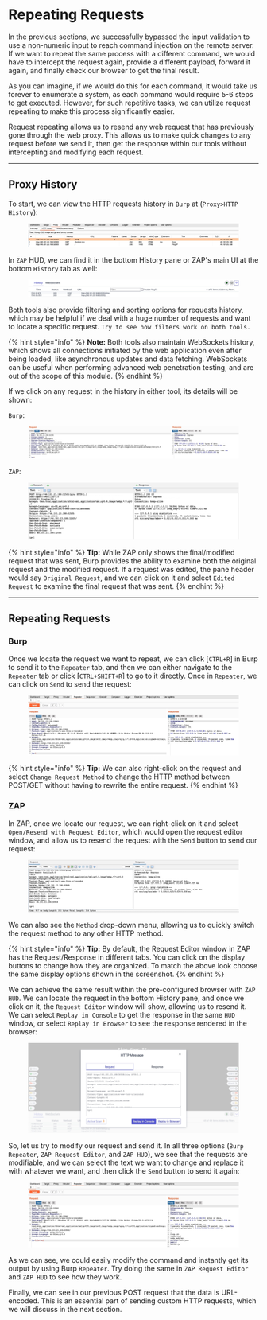 # Repeating Requests

In the previous sections, we successfully bypassed the input validation to use a non-numeric input to reach command injection on the remote server. If we want to repeat the same process with a different command, we would have to intercept the request again, provide a different payload, forward it again, and finally check our browser to get the final result.

As you can imagine, if we would do this for each command, it would take us forever to enumerate a system, as each command would require 5-6 steps to get executed. However, for such repetitive tasks, we can utilize request repeating to make this process significantly easier.

Request repeating allows us to resend any web request that has previously gone through the web proxy. This allows us to make quick changes to any request before we send it, then get the response within our tools without intercepting and modifying each request.

***

## Proxy History

To start, we can view the HTTP requests history in `Burp` at (`Proxy>HTTP History`):

<figure><img src="../../../../.gitbook/assets/image (6) (1) (1) (1) (1) (1) (1) (1) (1) (1) (1) (1) (1) (1) (1) (1) (1) (1) (1) (1) (1) (1) (1) (1).png" alt=""><figcaption></figcaption></figure>

In `ZAP` HUD, we can find it in the bottom History pane or ZAP's main UI at the bottom `History` tab as well:

<figure><img src="../../../../.gitbook/assets/image (7) (1) (1) (1) (1) (1) (1) (1) (1) (1) (1) (1) (1) (1) (1) (1) (1) (1) (1).png" alt=""><figcaption></figcaption></figure>

Both tools also provide filtering and sorting options for requests history, which may be helpful if we deal with a huge number of requests and want to locate a specific request. `Try to see how filters work on both tools.`

{% hint style="info" %}
**Note:** Both tools also maintain WebSockets history, which shows all connections initiated by the web application even after being loaded, like asynchronous updates and data fetching. WebSockets can be useful when performing advanced web penetration testing, and are out of the scope of this module.
{% endhint %}

If we click on any request in the history in either tool, its details will be shown:

`Burp`:

<figure><img src="../../../../.gitbook/assets/image (8) (1) (1) (1) (1) (1) (1) (1) (1) (1) (1) (1).png" alt=""><figcaption></figcaption></figure>

`ZAP`:

<figure><img src="../../../../.gitbook/assets/image (9) (1) (1) (1) (1) (1) (1) (1) (1) (1).png" alt=""><figcaption></figcaption></figure>

{% hint style="info" %}
**Tip:** While ZAP only shows the final/modified request that was sent, Burp provides the ability to examine both the original request and the modified request. If a request was edited, the pane header would say `Original Request`, and we can click on it and select `Edited Request` to examine the final request that was sent.
{% endhint %}

***

## Repeating Requests

### **Burp**

Once we locate the request we want to repeat, we can click \[`CTRL+R`] in Burp to send it to the `Repeater` tab, and then we can either navigate to the `Repeater` tab or click \[`CTRL+SHIFT+R`] to go to it directly. Once in `Repeater`, we can click on `Send` to send the request:

<figure><img src="../../../../.gitbook/assets/image (10) (1) (1) (1) (1) (1) (1) (1).png" alt=""><figcaption></figcaption></figure>

{% hint style="info" %}
**Tip:** We can also right-click on the request and select `Change Request Method` to change the HTTP method between POST/GET without having to rewrite the entire request.
{% endhint %}

### **ZAP**

In ZAP, once we locate our request, we can right-click on it and select `Open/Resend with Request Editor`, which would open the request editor window, and allow us to resend the request with the `Send` button to send our request:

<figure><img src="../../../../.gitbook/assets/image (11) (1) (1) (1) (1) (1) (1).png" alt=""><figcaption></figcaption></figure>

We can also see the `Method` drop-down menu, allowing us to quickly switch the request method to any other HTTP method.

{% hint style="info" %}
**Tip:** By default, the Request Editor window in ZAP has the Request/Response in different tabs. You can click on the display buttons to change how they are organized. To match the above look choose the same display options shown in the screenshot.
{% endhint %}

We can achieve the same result within the pre-configured browser with `ZAP HUD`. We can locate the request in the bottom History pane, and once we click on it, the `Request Editor` window will show, allowing us to resend it. We can select `Replay in Console` to get the response in the same `HUD` window, or select `Replay in Browser` to see the response rendered in the browser:

<figure><img src="../../../../.gitbook/assets/image (12) (1) (1) (1) (1) (1).png" alt=""><figcaption></figcaption></figure>

So, let us try to modify our request and send it. In all three options (`Burp Repeater`, `ZAP Request Editor`, and `ZAP HUD`), we see that the requests are modifiable, and we can select the text we want to change and replace it with whatever we want, and then click the `Send` button to send it again:

<figure><img src="../../../../.gitbook/assets/image (223).png" alt=""><figcaption></figcaption></figure>

As we can see, we could easily modify the command and instantly get its output by using Burp `Repeater`. Try doing the same in `ZAP Request Editor` and `ZAP HUD` to see how they work.

Finally, we can see in our previous POST request that the data is URL-encoded. This is an essential part of sending custom HTTP requests, which we will discuss in the next section.
